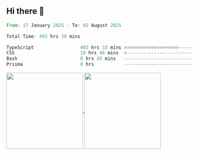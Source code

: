 ## Hi there 👋
<!--START_SECTION:waka-->

```rust
From: 17 January 2025 - To: 02 August 2025

Total Time: 492 hrs 38 mins

TypeScript                 403 hrs 33 mins >>>>>>>>>>>>>>>>>>>>-----   80.64 %
CSS                        10 hrs 46 mins  >------------------------   02.15 %
Bash                       8 hrs 45 mins   -------------------------   01.75 %
Prisma                     8 hrs           -------------------------   01.60 %
```

<!--END_SECTION:waka-->

<a href="https://github.com/anuraghazra/github-readme-stats">
  <img height=200 align="center" src="https://github-readme-stats.vercel.app/api/top-langs/?username=paulgeorge35&layout=donut&langs_count=5&theme=transparent" />
</a>
<a href="https://github.com/anuraghazra/convoychat">
  <img height=200 align="center" src="https://github-readme-stats.vercel.app/api?username=paulgeorge35&show_icons=true&show=prs_merged&theme=transparent&rank_icon=github" />
</a>
